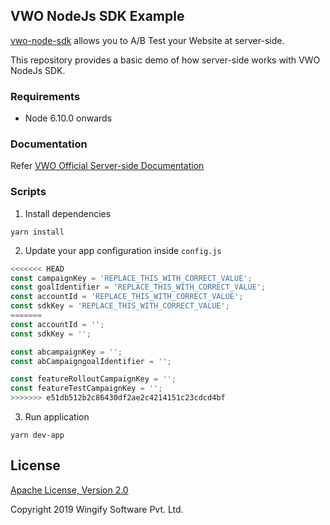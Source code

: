 ## VWO NodeJs SDK Example

[vwo-node-sdk](https://github.com/wingify/vwo-node-sdk) allows you to A/B Test your Website at server-side.

This repository provides a basic demo of how server-side works with VWO NodeJs SDK.

### Requirements

- Node 6.10.0 onwards

### Documentation

Refer [VWO Official Server-side Documentation](https://developers.vwo.com/reference#server-side-introduction)

### Scripts

1. Install dependencies

```
yarn install
```

2. Update your app configuration inside `config.js`

```js
<<<<<<< HEAD
const campaignKey = 'REPLACE_THIS_WITH_CORRECT_VALUE';
const goalIdentifier = 'REPLACE_THIS_WITH_CORRECT_VALUE';
const accountId = 'REPLACE_THIS_WITH_CORRECT_VALUE';
const sdkKey = 'REPLACE_THIS_WITH_CORRECT_VALUE';
=======
const accountId = '';
const sdkKey = '';

const abcampaignKey = '';
const abCampaigngoalIdentifier = '';

const featureRolloutCampaignKey = '';
const featureTestCampaignKey = '';
>>>>>>> e51db512b2c86430df2ae2c4214151c23cdcd4bf

```

3. Run application

```
yarn dev-app
```

## License

[Apache License, Version 2.0](https://github.com/wingify/vwo-node-sdk-example/blob/master/LICENSE)

Copyright 2019 Wingify Software Pvt. Ltd.
